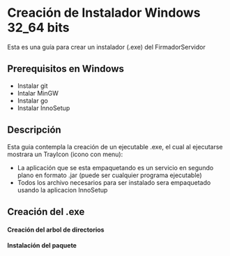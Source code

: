 # Creación de Instalador Windows 32_64 bits

Esta es una guía para crear un instalador (.exe) del FirmadorServidor

## Prerequisitos en Windows

- Instalar git
- Intalar MinGW 
- Instalar go
- Instalar InnoSetup

## Descripción

Esta guia contempla la creación de un ejecutable .exe, el cual al ejecutarse mostrara un TrayIcon (icono con menu):

- La aplicación que se esta empaquetando es un servicio en segundo plano en formato .jar (puede ser cualquier programa ejecutable) 
- Todos los archivo necesarios para ser instalado sera empaquetado usando la aplicacion InnoSetup

## Creación del .exe

#### Creación del arbol de directorios

#### Instalación del paquete